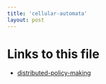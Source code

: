 ```yaml
---
title: 'cellular-automata'
layout: post
---
```




# Links to this file

- [distributed-policy-making](/20201108150309-distributed_policy_making)
